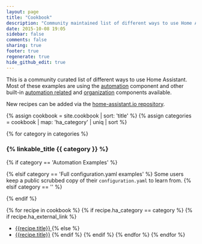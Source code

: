 ```yaml
---
layout: page
title: "Cookbook"
description: "Community maintained list of different ways to use Home Assistant."
date: 2015-10-08 19:05
sidebar: false
comments: false
sharing: true
footer: true
regenerate: true
hide_github_edit: true
---
```


This is a community curated list of different ways to use Home Assistant. Most of these examples are using the [automation] component and other built-in [automation related][sec-automation] and [organization] components available.

[automation]: /getting-started/automation/
[sec-automation]: /components/#automation
[organization]: /components/#organization

New recipes can be added via the [home-assistant.io repository](https://github.com/home-assistant/home-assistant.github.io/tree/current/source/_cookbook).

{% assign cookbook = site.cookbook | sort: 'title' %}
{% assign categories = cookbook | map: 'ha_category' | uniq | sort %}

{% for category in categories %}
### {% linkable_title {{ category }} %}

  {% if category == 'Automation Examples' %}

  {% elsif category == 'Full configuration.yaml examples' %}
Some users keep a public scrubbed copy of their `configuration.yaml` to learn from.
  {% elsif category == '' %}

  {% endif %}

  {% for recipe in cookbook %}
    {% if recipe.ha_category == category %}
      {% if recipe.ha_external_link %}
  * [{{recipe.title}} <i class="icon-external-link"></i>]({{recipe.ha_external_link}})
      {% else %}
  * [{{recipe.title}}]({{recipe.url}})
      {% endif %}
    {% endif %}
  {% endfor %}
{% endfor %}
